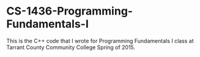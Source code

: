 # CS-1436-Programming-Fundamentals-I
This is the C++ code that I wrote for Programming Fundamentals I class at Tarrant County Community College Spring of 2015.
